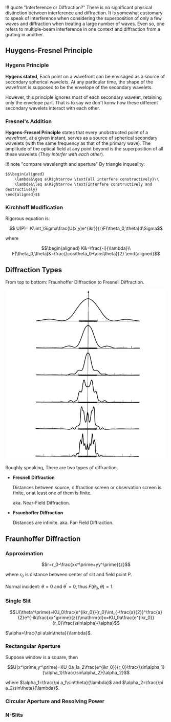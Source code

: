 !!! quote "Interference or Diffraction?"
    There is no significant physical distinction between interference and diffraction. It is somewhat customary to speak of interference when considering the superposition of only a few waves and diffraction when treating a large number of waves. Even so, one refers to multiple-beam interference in one context and diffraction from a grating in another.

## Huygens-Fresnel Principle

### Hygens Principle

**Hygens stated**, Each point on a wavefront can be envisaged as a source of secondary spherical wavelets. At any particular time, the shape of the wavefront is supposed to be the envelope of the secondary wavelets.

However, this principle ignores most of each secondary wavelet, retaining only the envelope part. That is to say we don't konw how these different secondary wavelets interact with each other.

### Fresnel's Addition

**Hygens-Fresnel Principle** states that every unobstructed point of a wavefront, at a given instant, serves as a source of spherical secondary wavelets (with the same frequency as that of the primary wave). The amplitude of the optical field at any point beyond is the superposition of all these wavelets (*They interfer with each other*).

!!! note "compare wavelength and aperture"
    By triangle inqueality:

    $$\begin{aligned}
        \lambda&\geq a\Rightarrow \text{all interfere constructively}\\
        \lambda&\leq a\Rightarrow \text{interfere constructively and destructively}
    \end{aligned}$$

### Kirchhoff Modification

Rigorous equation is:

$$ U(P)= K\iint_\Sigma\frac{U(x,y)e^{ikr}}{r}F(\theta_0,\theta)d\Sigma$$

where

$$\begin{aligned}
    K&=\frac{-i}{\lambda}\\
    F(\theta_0,\theta)&=\frac{\cos\theta_0+\cos\theta}{2}
\end{aligned}$$

## Diffraction Types

From top to bottom: Fraunhoffer Diffraction to Fresnell Diffraction.

![From Fraunhoffer Diffraction to Fresnel Diffraction](./img/diffraction-1.png)

Roughly speaking, There are two types of diffraction.

- **Fresnell Diffraction**

    Distances between source, diffraction screen or observation screen is finite, or at least one of them is finite.

    aka. Near-Field Diffraction.

- **Fraunhoffer Diffraction**

    Distances are infinite. aka. Far-Field Diffraction.

## Fraunhoffer Diffraction

### Approximation

$$r=r_0-\frac{xx^\prime+yy^\prime}{z}$$

where $r_0$ is distance between center of slit and field point P.

Normal incident: $\theta=0$ and $\theta^\prime=0$, thus $F(\theta_0,\theta)=1$.

### Single Slit

$$U(\theta^\prime)=KU_0\frac{e^{ikr_0}}{r_0}\int_{-\frac{a}{2}}^\frac{a}{2}e^{-ik\frac{xx^\prime}{z}}\mathrm{d}x=KU_0a\frac{e^{ikr_0}}{r_0}\frac{\sin\alpha}{\alpha}$$

$\alpha=\frac{\pi a\sin\theta}{\lambda}$.

### Rectangular Aperture

Suppose window is a square, then

$$U(x^\prime,y^\prime)=KU_0a_1a_2\frac{e^{ikr_0}}{r_0}\frac{\sin\alpha_1}{\alpha_1}\frac{\sin\alpha_2}{\alpha_2}$$

where $\alpha_1=\frac{\pi a_1\sin\theta}{\lambda}$ and $\alpha_2=\frac{\pi a_2\sin\theta}{\lambda}$.

### Circular Aperture and Resolving Power

### N-Slits



